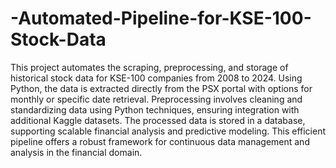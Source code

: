# -Automated-Pipeline-for-KSE-100-Stock-Data
This project automates the scraping, preprocessing, and storage of historical stock data for KSE-100 companies from 2008 to 2024. Using Python, the data is extracted directly from the PSX portal with options for monthly or specific date retrieval. Preprocessing involves cleaning and standardizing data using Python techniques, ensuring integration with additional Kaggle datasets. The processed data is stored in a database, supporting scalable financial analysis and predictive modeling. This efficient pipeline offers a robust framework for continuous data management and analysis in the financial domain.
